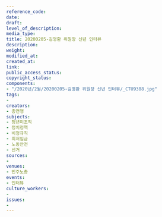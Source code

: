 ```yaml
---
reference_code: 
date: 
draft: 
level_of_description: 
media_type: 
title: 20200205-김명환 위원장 신년 인터뷰
description: 
weight: 
modified_at: 
created_at: 
link: 
public_access_status: 
copyright_status: 
components:
- "/2020년/2월/20200205-김명환 위원장 신년 인터뷰/_CTU9388.jpg"
tags:
- 
creators:
- 총연맹
subjects:
- 청년미조직
- 정치정책
- 비정규직
- 최저임금
- 노동안전
- 선거
sources:
- 
venues:
- 민주노총
events:
- 인터뷰
culture_workers:
- 
issues:
- 
---
```

